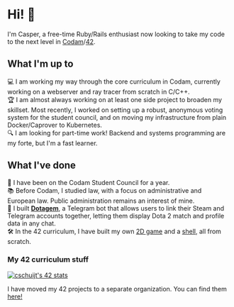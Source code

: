 # Hi! 👋
I'm Casper, a free-time Ruby/Rails enthusiast now looking to take my code to the next level in [Codam](https://codam.nl)/[42](https://42network.org).

## What I'm up to
💻 I am working my way through the core curriculum in Codam, currently working on a webserver and ray tracer from scratch in C/C++.  
🏆 I am almost always working on at least one side project to broaden my skillset. Most recently, I worked on setting up a robust, anonymous voting system for the student council, and on moving my infrastructure from plain Docker/Caprover to Kubernetes.  
🔍 I am looking for part-time work! Backend and systems programming are my forte, but I'm a fast learner.

## What I've done
🤝 I have been on the Codam Student Council for a year.  
📚️ Before Codam, I studied law, with a focus on administrative and European law. Public administration remains an interest of mine.    
💎 I built __[Dotagem](https://github.com/dotagem/dotagem)__, a Telegram bot that allows users to link their Steam and Telegram accounts together, letting them display Dota 2 match and profile data in any chat.  
🛠️ In the 42 curriculum, I have built my own [2D game](https://github.com/cschuijt42/so_long) and a [shell](https://github.com/cschuijt42/minishell), all from scratch.

### My 42 curriculum stuff

[![cschuijt's 42 stats](https://badge42.vercel.app/api/v2/cl9h462ml00460gl8kkwan6bt/stats?cursusId=21&coalitionId=59)](https://github.com/JaeSeoKim/badge42)

I have moved my 42 projects to a separate organization. You can find them [here!](https://github.com/cschuijt42)
